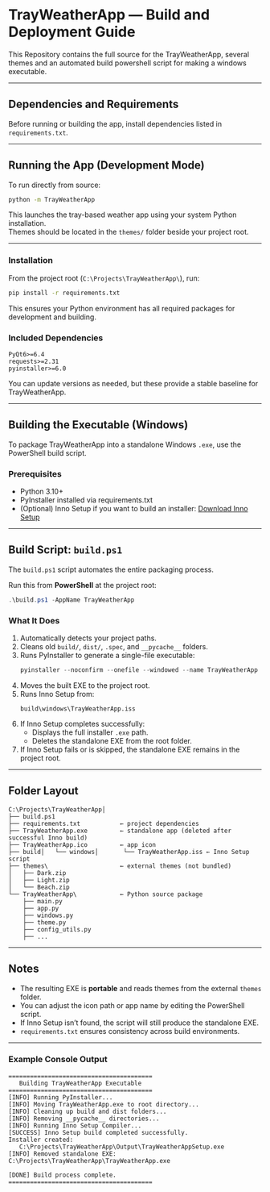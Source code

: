 # TrayWeatherApp — Build and Deployment Guide
This Repository contains the full source for the TrayWeatherApp, several themes
and an automated build powershell script for making a windows executable.

---
## Dependencies and Requirements
Before running or building the app, install dependencies listed in `requirements.txt`.

---
## Running the App (Development Mode)
To run directly from source:

```bash
python -m TrayWeatherApp
```

This launches the tray-based weather app using your system Python installation.  
Themes should be located in the `themes/` folder beside your project root.

---
### Installation
From the project root (`C:\Projects\TrayWeatherApp\`), run:

```bash
pip install -r requirements.txt
```

This ensures your Python environment has all required packages for development and building.

### Included Dependencies
```
PyQt6>=6.4
requests>=2.31
pyinstaller>=6.0
```

You can update versions as needed, but these provide a stable baseline for TrayWeatherApp.

---

## Building the Executable (Windows)

To package TrayWeatherApp into a standalone Windows `.exe`, use the PowerShell build script.

### Prerequisites
- Python 3.10+
- PyInstaller installed via requirements.txt
- (Optional) Inno Setup if you want to build an installer:
  [Download Inno Setup](https://jrsoftware.org/isinfo.php)

---

## Build Script: `build.ps1`

The `build.ps1` script automates the entire packaging process.

Run this from **PowerShell** at the project root:
```powershell
.\build.ps1 -AppName TrayWeatherApp
```

### What It Does
1. Automatically detects your project paths.
2. Cleans old `build/`, `dist/`, `.spec`, and `__pycache__` folders.
3. Runs PyInstaller to generate a single-file executable:
   ```powershell
   pyinstaller --noconfirm --onefile --windowed --name TrayWeatherApp --icon ..\TrayWeatherApp.ico main.py
   ```
4. Moves the built EXE to the project root.
5. Runs Inno Setup from:
   ```
   build\windows\TrayWeatherApp.iss
   ```
6. If Inno Setup completes successfully:
   - Displays the full installer `.exe` path.
   - Deletes the standalone EXE from the root folder.
7. If Inno Setup fails or is skipped, the standalone EXE remains in the project root.

---

## Folder Layout

```
C:\Projects\TrayWeatherApp│
├── build.ps1
├── requirements.txt           ← project dependencies
├── TrayWeatherApp.exe         ← standalone app (deleted after successful Inno build)
├── TrayWeatherApp.ico         ← app icon
├── build│   └── windows│       └── TrayWeatherApp.iss ← Inno Setup script
├── themes\                    ← external themes (not bundled)
│   ├── Dark.zip
│   ├── Light.zip
│   └── Beach.zip
└── TrayWeatherApp\            ← Python source package
    ├── main.py
    ├── app.py
    ├── windows.py
    ├── theme.py
    ├── config_utils.py
    ├── ...
```

---

## Notes

- The resulting EXE is **portable** and reads themes from the external `themes` folder.
- You can adjust the icon path or app name by editing the PowerShell script.
- If Inno Setup isn’t found, the script will still produce the standalone EXE.
- `requirements.txt` ensures consistency across build environments.

---

### Example Console Output
```
========================================
   Building TrayWeatherApp Executable
========================================
[INFO] Running PyInstaller...
[INFO] Moving TrayWeatherApp.exe to root directory...
[INFO] Cleaning up build and dist folders...
[INFO] Removing __pycache__ directories...
[INFO] Running Inno Setup Compiler...
[SUCCESS] Inno Setup build completed successfully.
Installer created:
   C:\Projects\TrayWeatherApp\Output\TrayWeatherAppSetup.exe
[INFO] Removed standalone EXE: C:\Projects\TrayWeatherApp\TrayWeatherApp.exe

[DONE] Build process complete.
========================================
```

